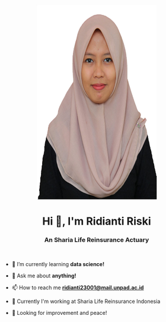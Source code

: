 <p align="center">
  <img src="foto.jpeg" width="324px" height="524px">
</p>

<h1 align="center">Hi 👋, I'm Ridianti Riski</h1>
<h3 align="center">An Sharia Life Reinsurance Actuary</h3>
<br>

- 🌱 I’m currently learning **data science!**

- 💬 Ask me about **anything!**
  
- 📫 How to reach me **ridianti23001@mail.unpad.ac.id**
  
- 🏢 Currently I'm working at Sharia Life Reinsurance Indonesia

- 👀 Looking for improvement and peace!
